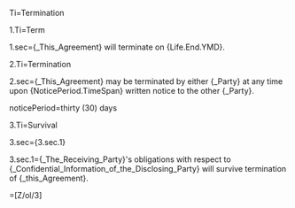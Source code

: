 Ti=Termination

1.Ti=Term

1.sec={_This_Agreement} will terminate on {Life.End.YMD}.

2.Ti=Termination

2.sec={_This_Agreement} may be terminated by either {_Party} at any time upon {NoticePeriod.TimeSpan} written notice to the other {_Party}.

noticePeriod=thirty (30) days

3.Ti=Survival

3.sec={3.sec.1}

3.sec.1={_The_Receiving_Party}'s obligations with respect to {_Confidential_Information_of_the_Disclosing_Party} will survive termination of {_this_Agreement}.

=[Z/ol/3]

